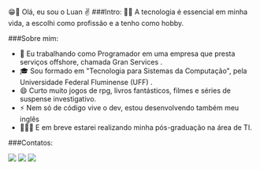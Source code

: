 😁💭 Olá, eu sou o Luan ✌️
###Intro:
  🧑‍🚀 A tecnologia é essencial em minha vida, a escolhi como profissão e a tenho como hobby.  

###Sobre mim:
   * 🚢 Eu trabalhando como Programador em uma empresa que presta serviços offshore, chamada Gran Services .
   * 🎓 Sou formado em "Tecnologia para Sistemas da Computação", pela Universidade Federal Fluminense (UFF) .
   * 😄 Curto muito jogos de rpg, livros fantásticos, filmes e séries de suspense investigativo.
   * ⚡ Nem só de código vive o dev, estou desenvolvendo também meu inglês 
   * 👨🏽‍💻 E em breve estarei realizando minha pós-graduação na área de TI.

###Contatos:

<div>
<!-- <a href="https://www.youtube.com/seu-canal-youtube-aqui" target="_blank"><img src="https://img.shields.io/badge/YouTube-FF0000?style=for-the-badge&logo=youtube&logoColor=white" target="_blank"></a> -->
<a href="https://instagram.com/luanss___" target="_blank"><img src="https://img.shields.io/badge/-Instagram-%23E4405F?style=for-the-badge&logo=instagram&logoColor=white" target="_blank"></a>
<a href = "mailto:luanss@id.uff.br"><img src="https://img.shields.io/badge/Gmail-D14836?style=for-the-badge&logo=gmail&logoColor=white" target="_blank"></a>
<a href="https://www.linkedin.com/in/luansantosx7" target="_blank"><img src="https://img.shields.io/badge/-LinkedIn-%230077B5?style=for-the-badge&logo=linkedin&logoColor=white" target="_blank"></a>   
</div>



